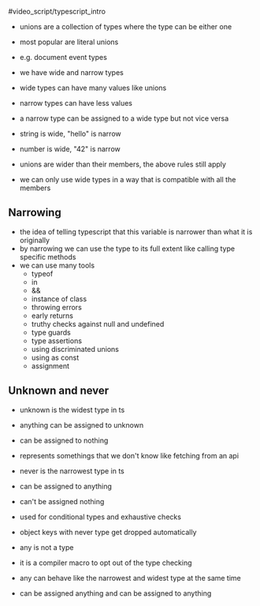 #video_script/typescript_intro


- unions are a collection of types where the type can be either one
- most popular are literal unions
- e.g. document event types

- we have wide and narrow types
- wide types can have many values like unions
- narrow types can have less values

- a narrow type can be assigned to a wide type but not vice versa
- string is wide, "hello" is narrow
- number is wide, "42" is narrow
- unions are wider than their members, the above rules still apply
- we can only use wide types in a way that is compatible with all the members

## Narrowing

- the idea of telling typescript that this variable is narrower than what it is originally
- by narrowing we can use the type to its full extent like calling type specific methods
- we can use many tools
	- typeof
	- in
	- &&
	- instance of class
	- throwing errors
	- early returns
	- truthy checks against null and undefined
	- type guards
	- type assertions
	- using discriminated unions
	- using as const
	- assignment

## Unknown and never

- unknown is the widest type in ts
- anything can be assigned to unknown
- can be assigned to nothing
- represents somethings that we don't know like fetching from an api

- never is the narrowest type in ts
- can be assigned to anything
- can't be assigned nothing
- used for conditional types and exhaustive checks
- object keys with never type get dropped automatically 

- any is not a type
- it is a compiler macro to opt out of the type checking
- any can behave like the narrowest and widest type at the same time
- can be assigned anything and can be assigned to anything